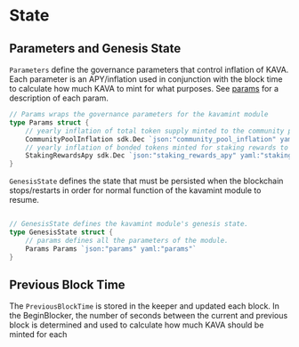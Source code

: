 <!--
order: 2
-->

# State

## Parameters and Genesis State

`Parameters` define the governance parameters that control inflation of KAVA.
Each parameter is an APY/inflation used in conjunction with the block time to
calculate how much KAVA to mint for what purposes. See [params](./05_params.md) for a description of each param.

```go
// Params wraps the governance parameters for the kavamint module
type Params struct {
	// yearly inflation of total token supply minted to the community pool.
	CommunityPoolInflation sdk.Dec `json:"community_pool_inflation" yaml:"community_pool_inflation"`
	// yearly inflation of bonded tokens minted for staking rewards to validators.
	StakingRewardsApy sdk.Dec `json:"staking_rewards_apy" yaml:"staking_rewards_apy"`
}
```

`GenesisState` defines the state that must be persisted when the blockchain stops/restarts in order for normal function of the kavamint module to resume.

```go

// GenesisState defines the kavamint module's genesis state.
type GenesisState struct {
	// params defines all the parameters of the module.
	Params Params `json:"params" yaml:"params"`
}
```

## Previous Block Time

The `PreviousBlockTime` is stored in the keeper and updated each block. In the BeginBlocker, the number of seconds between the current and previous block is determined and used to calculate how much KAVA should be minted for each
